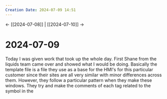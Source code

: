 ```yaml
---
Creation Date: 2024-07-09 14:51
---
```


<- [[2024-07-08]] | [[2024-07-10]]  ->

# 2024-07-09
Today I was given work that took up the whole day. First Shane from the liquids team came over and showed what I would be doing. Basically the template file is a file they use as a base for the HMI's for this particular customer since their sites are all very similar with minor differences across them. However, they follow a particular pattern when they make these windows. They try and make the comments of each tag related to the symbol in the